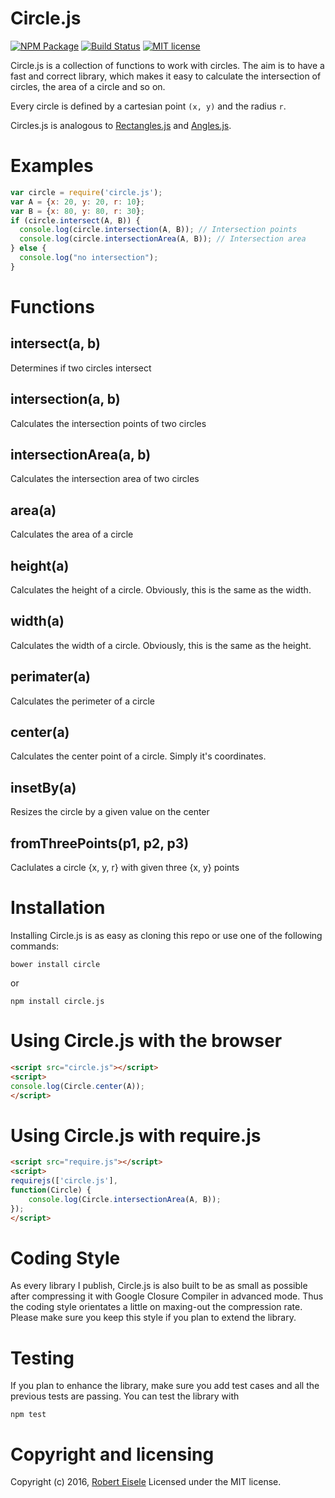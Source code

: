 # Circle.js

[![NPM Package](https://img.shields.io/npm/v/circle.js.svg?style=flat)](https://npmjs.org/package/circle.js "View this project on npm")
[![Build Status](https://travis-ci.org/infusion/Circle.js.svg)](https://travis-ci.org/infusion/Circle.js)
[![MIT license](http://img.shields.io/badge/license-MIT-brightgreen.svg)](http://opensource.org/licenses/MIT)


Circle.js is a collection of functions to work with circles. The aim is to have a fast and correct library, which makes it easy to calculate the intersection of circles, the area of a circle and so on.

Every circle is defined by a cartesian point `(x, y)` and the radius `r`.

Circles.js is analogous to [Rectangles.js](https://github.com/infusion/Rectangles.js) and [Angles.js](https://github.com/infusion/Angles.js).

Examples
===

```javascript
var circle = require('circle.js');
var A = {x: 20, y: 20, r: 10};
var B = {x: 80, y: 80, r: 30};
if (circle.intersect(A, B)) {
  console.log(circle.intersection(A, B)); // Intersection points
  console.log(circle.intersectionArea(A, B)); // Intersection area
} else {
  console.log("no intersection");
}
```

Functions
===

intersect(a, b)
---
Determines if two circles intersect

intersection(a, b)
---
Calculates the intersection points of two circles

intersectionArea(a, b)
---
Calculates the intersection area of two circles

area(a)
---
Calculates the area of a circle

height(a)
---
Calculates the height of a circle. Obviously, this is the same as the width.

width(a)
---
Calculates the width of a circle. Obviously, this is the same as the height.

perimater(a)
---
Calculates the perimeter of a circle

center(a)
---
Calculates the center point of a circle. Simply it's coordinates.

insetBy(a)
---
Resizes the circle by a given value on the center

fromThreePoints(p1, p2, p3)
---
Caclulates a circle {x, y, r} with given three {x, y} points

Installation
===
Installing Circle.js is as easy as cloning this repo or use one of the following commands:

```
bower install circle
```
or

```
npm install circle.js
```


Using Circle.js with the browser
===
```html
<script src="circle.js"></script>
<script>
console.log(Circle.center(A));
</script>
```

Using Circle.js with require.js
===
```html
<script src="require.js"></script>
<script>
requirejs(['circle.js'],
function(Circle) {
    console.log(Circle.intersectionArea(A, B));
});
</script>
```

Coding Style
===
As every library I publish, Circle.js is also built to be as small as possible after compressing it with Google Closure Compiler in advanced mode. Thus the coding style orientates a little on maxing-out the compression rate. Please make sure you keep this style if you plan to extend the library.

Testing
===
If you plan to enhance the library, make sure you add test cases and all the previous tests are passing. You can test the library with

```
npm test
```

Copyright and licensing
===
Copyright (c) 2016, [Robert Eisele](https://raw.org/)
Licensed under the MIT license.
